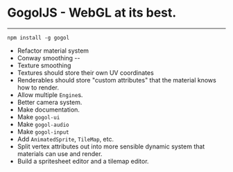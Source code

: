 # GogolJS - WebGL at its best.
------------------------------

```
npm install -g gogol
```

* Refactor material system
* Conway smoothing
--
* Texture smoothing
* Textures should store their own UV coordinates
* Renderables should store "custom attributes" that the material knows how to render.
* Allow multiple `Engine`s.
* Better camera system.
* Make documentation.
* Make `gogol-ui`
* Make `gogol-audio`
* Make `gogol-input`
* Add `AnimatedSprite`, `TileMap`, etc.
* Split vertex attributes out into more sensible dynamic system that materials can use and render.
* Build a spritesheet editor and a tilemap editor.

